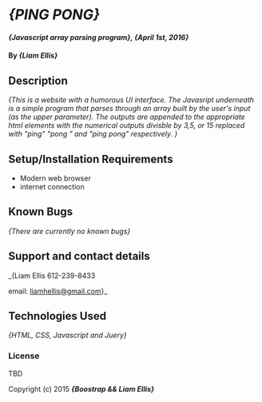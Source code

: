 # _{PING PONG}_

#### _{Javascript array parsing program}, {April 1st, 2016}_

#### By _**{Liam Ellis}**_

## Description

_{This is a website with a humorous UI interface. The Javasript underneath is a simple program that parses through an array built by the user's input (as the upper parameter). The outputs are appended to the appropriate html elements with the numerical outputs divisble by 3,5, or 15  replaced with "ping" "pong " and "ping pong" respectively. }_

## Setup/Installation Requirements

* Modern web browser
* internet connection






## Known Bugs

_{There are currently no known bugs}_

## Support and contact details

_{Liam Ellis 612-239-8433

email: liamhellis@gmail.com}_

## Technologies Used

_{HTML, CSS, Javascript and Juery}_

### License

TBD

Copyright (c) 2015 **_{Boostrap && Liam Ellis}_**